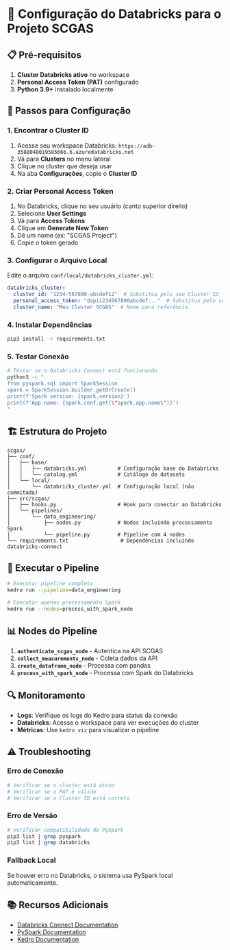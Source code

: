 # 🚀 Configuração do Databricks para o Projeto SCGAS

## 📋 Pré-requisitos

1. **Cluster Databricks ativo** no workspace
2. **Personal Access Token (PAT)** configurado
3. **Python 3.9+** instalado localmente

## 🔧 Passos para Configuração

### 1. **Encontrar o Cluster ID**

1. Acesse seu workspace Databricks: `https://adb-3588048019585666.6.azuredatabricks.net`
2. Vá para **Clusters** no menu lateral
3. Clique no cluster que deseja usar
4. Na aba **Configurações**, copie o **Cluster ID**

### 2. **Criar Personal Access Token**

1. No Databricks, clique no seu usuário (canto superior direito)
2. Selecione **User Settings**
3. Vá para **Access Tokens**
4. Clique em **Generate New Token**
5. Dê um nome (ex: "SCGAS Project")
6. Copie o token gerado

### 3. **Configurar o Arquivo Local**

Edite o arquivo `conf/local/databricks_cluster.yml`:

```yaml
databricks_cluster:
  cluster_id: "1234-567890-abcdef12"  # Substitua pelo seu Cluster ID
  personal_access_token: "dapi1234567890abcdef..."  # Substitua pelo seu PAT
  cluster_name: "Meu Cluster SCGAS"  # Nome para referência
```

### 4. **Instalar Dependências**

```bash
pip3 install -r requirements.txt
```

### 5. **Testar Conexão**

```bash
# Testar se o Databricks Connect está funcionando
python3 -c "
from pyspark.sql import SparkSession
spark = SparkSession.builder.getOrCreate()
print(f'Spark version: {spark.version}')
print(f'App name: {spark.conf.get(\"spark.app.name\")}')
"
```

## 🏗️ Estrutura do Projeto

```
scgas/
├── conf/
│   ├── base/
│   │   ├── databricks.yml          # Configuração base do Databricks
│   │   └── catalog.yml             # Catálogo de datasets
│   └── local/
│       └── databricks_cluster.yml  # Configuração local (não commitada)
├── src/scgas/
│   ├── hooks.py                    # Hook para conectar ao Databricks
│   └── pipelines/
│       └── data_engineering/
│           ├── nodes.py            # Nodes incluindo processamento Spark
│           └── pipeline.py         # Pipeline com 4 nodes
└── requirements.txt                 # Dependências incluindo databricks-connect
```

## 🚀 Executar o Pipeline

```bash
# Executar pipeline completo
kedro run --pipeline=data_engineering

# Executar apenas processamento Spark
kedro run --nodes=process_with_spark_node
```

## 📊 Nodes do Pipeline

1. **`authenticate_scgas_node`** - Autentica na API SCGAS
2. **`collect_measurements_node`** - Coleta dados da API
3. **`create_dataframe_node`** - Processa com pandas
4. **`process_with_spark_node`** - Processa com Spark do Databricks

## 🔍 Monitoramento

- **Logs**: Verifique os logs do Kedro para status da conexão
- **Databricks**: Acesse o workspace para ver execuções do cluster
- **Métricas**: Use `kedro viz` para visualizar o pipeline

## ⚠️ Troubleshooting

### **Erro de Conexão**
```bash
# Verificar se o cluster está ativo
# Verificar se o PAT é válido
# Verificar se o Cluster ID está correto
```

### **Erro de Versão**
```bash
# Verificar compatibilidade do PySpark
pip3 list | grep pyspark
pip3 list | grep databricks
```

### **Fallback Local**
Se houver erro no Databricks, o sistema usa PySpark local automaticamente.

## 📚 Recursos Adicionais

- [Databricks Connect Documentation](https://docs.databricks.com/dev-tools/databricks-connect.html)
- [PySpark Documentation](https://spark.apache.org/docs/latest/api/python/)
- [Kedro Documentation](https://docs.kedro.org/)
